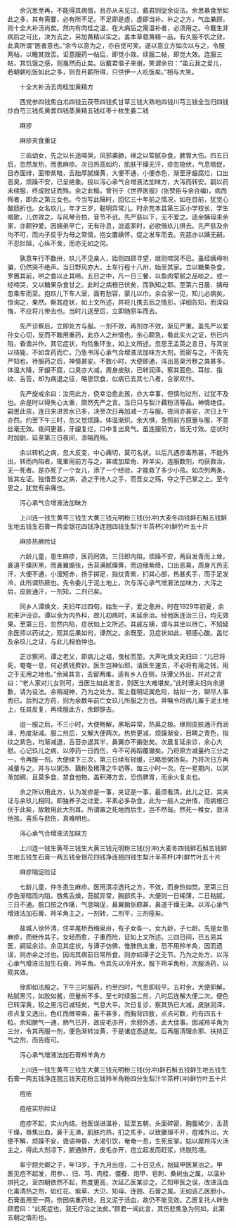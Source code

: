 <!-- { "loadSidebar": true } -->
　　余沉思至再，不能得其病情，且亦从未见过，戴君则促余设法。余思暴食至如此之多，其有需要，必有所不足。不足即是虚，虚即当补。补之之方，气血兼顾，则十全大补汤尚矣。然内有肉桂之温，在大病后之需温补者，必须用之。今戴生非病后之可比，决为去之，另加黄精以实之。盖本草载黄精一品，有久服不饥之效，此真所谓“医者意也。”余今以意为之，亦自觉可笑。遂以意立方如次以与之，令服两帖，以瞻其效否。讵意服药一帖后，即觉小效。续服二帖，即觉大效。连服三帖，其饥饿之感，则戛然而止矣。后戴君偕子来谢，笑谓余曰：“虽云我之爱儿，若朝朝吃饭如此之多，则吾月薪所得，只供伊一人吃饭矣。”相与大笑。

　　十全大补汤去肉桂加黄精方

　　西党参四钱焦白朮四钱云茯苓四钱炙甘草三钱大熟地四钱川芎三钱全当归四钱炒白芍三钱炙黄耆四钱蒸黄精五钱红枣十枚生姜二钱

　　麻疹

　　麻疹夹食重证

　　三齿幼女，先之以长途啼哭，风邪袭肺，继之以荤腻杂食，脾胃大伤。四五日后，忽然发热，而患麻疹。次日热高如灼，肌肤干燥无汗，疹忽隐伏，气息喘促，目赤面绯，面带紫暗，舌胎厚腻燥黄，大便不通，小便赤色，渐至牙龈腐烂，口出恶臭，烦躁不安，已呈绝象。投以泻心承气合增液法加味方，大泻而转安。嗣以药未续服，终成败证而殇。余之此稿，曾刊于《世界医报》(张赞臣与余合编)，病而殇者，即余之第三女也。今当写此稿时，回忆三十年前之情况，如在目前，犹觉心酸肠折也。女名玖儿，年才三岁，聪明异常儿。时余充本县第三区小学校长，学生唱歌，儿仿效之，与风琴合拍，音节不讹。先严慈以下，无不爱之。适余姨母来余家，亦颇钟爱。因姨弟早亡，无有孙息，迨返家时，必欲偕玖儿俱去。先严慈及余均不可，而内子反乎为母之常情，抱女置姨怀，促之发车而去。先慈亦以姨无嗣，不忍拦阻，心纵不舍，而亦无如之何。

　　孰意车行不数卅，玖儿不见亲人，始则四顾寻望，继则啼哭不已。虽经姨母哄骗，仍然哭不绝声。当日野风亦大，土车行程十八卅，始至其家。立以糖果杂食，罗置其前，哄之食以止其啼。五日之中，凡一日三餐，以鱼肉荤腻之品啖之。或一经啼哭，又以糖果杂食甘之。此时之病根已伏矣，而孰知之耶。至第六日晨．姨母忽乘车而至。抱玖儿下车人室，面有愁容，蒙儿以巾。余合家一见，知儿必病矣，惊询之，果然。察其症状，如上文所述，并将儿携去后之情形，详细告知，而深自悔，不应将儿带去也。当时儿送至后，立即随原车而去。

　　先严诊察后，立即处方与服。一剂不效，再剂亦不效，渐见严重。盖先严以爱孙女心切，反而不敢用重药，此亦人之卅情也。余心颇急，看此实火之证，热已内陷，昏谵并作。其它症状，均险象环生，如上文所述。忽思王孟英之言日，与其坐以待毙，不如含药而亡。乃急书泻心承气合增液法加味方大剂，而密与之，不告先严知也。待服药之后，神情甚安。不数小时，大便即通，泻出恶臭污秽之粪甚多。体温大降，牙龈不腐，口臭亦大减，周身皮肤，已转润泽。察其面色、耳纹、指纹、舌苔，却为病退之征，略思饮食，似病已去其七八者，合家欢忭。

　　先严旋戒余曰：汝用此方，侥幸治愈此孩，亦大幸事，但慎勿过剂，过犹不及也。余是时以得失心太重，颇然先严之言。当日只与梨汁藕粉汤等品，神情绝佳。嗣思此孩，连日来进苦水已多，决至次日再加减一方与服。夜间亦甚安，次日上午亦然。约至下午三时，忽又觉烦躁，体温渐炽。余大惧，急照前方原量与服，不意丝毫无效。夜间更甚，牙龈复烂，口中复出臭气。虽连服前方，皆无寸效。症状时时加剧，延至第三日夜间，添喘而殇。

　　余以转机之病，忽大反变，中心痛切，莫可名状。以后凡遇疹毒热甚，不能外出，转而内陷者，辄重用前方与之，甚或加犀角、羚羊尖，连服数剂，均获救治，无一死者。是亦死了一个女儿，添了一个经验，才能救了多少小孩。如次列两条，皆其左证。独惜吾女之病，造之于他人之手，而吾女之殇，夺之于己掌之上。至今思之，犹觉有余痛也。

　　泻心承气合增液法加昧方

　　上川连一钱生黄芩三钱生大黄三钱元明粉三钱(分冲)大麦冬四钱鲜石斛五钱鲜生地五钱生石膏一两金银花四钱净连翘四钱生梨汁半茶杯(冲)鲜竹叶五十片

　　麻疹热厥险证

　　六龄儿童，患生麻疹，医药罔效。三日即内陷，烦躁不安，两目发青而上耸，鼻道干燥灰黑，而鼻翼煽张，舌苔满腻燥黄，而边缘紫绛，口出恶臭，周身亢热无汗，大便不通，小溲短赤，扬手掷足，指纹青紫，扪其心部，热甚炙手，而手足发冷，此所谓热厥也。先令委儿于泥土地上，次与泻心承气增液法加味方，大泻之后，皮肤通汗，一剂知，二剂已矣。

　　同乡人谭焕文，夫妇年过四旬，始生一子，爱之愈卅。时在1929年初夏，余初来沪设诊。谭以余为内外科，故儿初病时，未延余治。经他医连治三日，均无效果。至第三日，忽然内陷，症状如上文所述。其戚左姨，谓与其坐以待亡，不知延余医师以药试之，观其后果如何，谭然之。余既至，见症状如此，顿感心酸。盖忆及余玖儿之证，与此儿相伯仲也。

　　正诊察间，谭之老父，即病儿之祖，曳杖而至。大声叱焕文夫妇曰：“儿已将死，奄奄一息，何必费钱费钞。医生岂神仙耶，请医生速去，不必将有用之钱，用之于无用之地也。”余闻其言，去留两难。适有乡人在侧，扶谭父外出，并对之言曰：“老人家对儿女则可，当医生如此发言，则医生大难堪矣。”此时谭夫妇向余道歉，请为设法。余稍凝神，乃为之处方。案上载明证属危险，姑拟一方，聊尽人事而已。后列之方药，则为余数年前亡女玖儿所服之方也。并嘱令将病儿置于泥土地上，任其反复，再续服此方，余即辞去。

　　迨一服之后，不三小时，大便畅解，黑垢异常，热臭之极。继则皮肤通汗而润泽，热度渐减。服二煎后，又解大便两次。热势更减，烦躁渐安，目睛之青色，指纹之紫色，均渐减退，舌苔亦退其半，鼻翼亦不掮张矣。次晨复延余诊，余心大慰。心记玖儿之病，以停药一日而伤，今不可再蹈覆辙矣。乃将原方减量约三分之一，令再服一剂。大便续下三次，第三日续有轻缓，已略思粥汤矣。乃将次日方再减量与之。并与以粥汤、藕粉及稀薄之牛奶等，每三小时一次。在一星期内，以粥渐加稠，且莫多食，禁食他物。盖积滞方去，恐伤脾胃，而余火复炎也。

　　余之所以用此方，认为发疹是一事，夹证是一事，最须看清。此儿之证，其夹证与余玖儿相同。即独养子之过爱，平素必多杂食，此为一般人之卅情，而病根已伏于此矣，故敢用此大剂耳。所谓置之死地而后生，岂不然哉。然死一稚女，救活他孩。喜乐与悲伤，真难明也。

　　泻心承气合增液法加昧方

　　上川连一钱生黄芩三钱生大黄三钱元明粉三钱(分冲)大麦冬四钱鲜石斛五钱鲜生地五钱生石膏一两五钱金银花四钱净连翘四钱生梨汁半茶杯(冲)鲜竹叶五十片

　　麻疹喘促险证

　　七龄儿童，仲冬患生麻疹。医用清凉透托之方，不效，而身热如焚。至第三日疹色渐暗而内陷，唇焦舌燥，苔腻异常，胸部炙手。大便则一日稀薄，二日粘腻，三日不通。脘口按之作痛，气息喘促，鼻翼掮张颇甚，鼻道干燥无涕。以泻心承气增液法加石膏、羚羊角主之，一剂转，二剂平，三剂痊矣。

　　盐城人徐怀清，住羊尾桥西梅泉卅，有子女各一。女九龄，子七龄。先是女患麻疹，而继传其子。女轻而愈，子重而险，证如上文所述。三四日间，已五易其医，嗣延余诊。余见其症状，与谭子仿佛，惟肺热太重，恐不用羚羊角，因而遗误，则亦余之过也。因询其病前日常所食，则亦如谭子之无节。乃为之处方，以泻心承气增液法加生石膏、羚羊角。令其先以冷开水，服下羚羊角粉，次服汤药，以观其效。

　　徐即如法服之。下午三时服药，约至四时，气息即较平。五时余，大便即解，粘腻黑污，如胶如酱，但量尚不多。至七时续服二煎，八时后连解大便二次。便色已转深黄，较之黑污已减轻矣，气息大平。次日复诊，察其热已大减，皮肤润泽，疹点复又透出，色红而微带紫，虽不甚多，而胸背四肢，点点可数，约有四五十粒。余知腑气一通，肺气已开，故皮毛亦开，余邪外透，此大佳事。因减羚羊角为三分，令其再服一剂，便色渐转淡黄，于是诸症悉退矣。后再服清理余邪、扶持正气之剂，而告痊可。

　　泻心承气增液法加石膏羚羊角方

　　上川连一钱生黄芩三钱生大黄三钱元明粉三钱(分冲)鲜石斛五钱鲜生地五钱生石膏一两五钱净连翘三钱天花粉三钱羚羊角粉四分生梨汁半茶杯(冲)鲜竹叶五十片

　　痘疮

　　痘疮实热险证

　　痘疹不起，实火内结。他医误进温补，延至五朝，头面碎密，胸腹稀少，舌苔干燥，唇焦出血，鼻干无涕，肌肤灼热，扪之炙手，以致腠理不开，痘难外出，大便不解，烦躁不安，谵语神昏，大渴引饮，奄奄一息，生死反掌。姑以犀羚泻火汤主之，得此大剂凉下，腑通肺开，皮毛亦开，痘立起发而赶浆，终脱险境。

　　阜宁顾允卿之子，年13岁。于九月出痘，二十日见点，始延甲医某治之。甲医见痘不起发，用参、、归、芎、肉桂、僵蚕、炮甲、皂刺、桑树虫之属，以温补烘托之。至四朝依然不起，热度更高，次延乙医某诊之。乙知甲医之误，改进活血化毒清热之剂，如红花、紫草、大贝、知母、连翘、石膏之属。无如该乙医胆小，石膏虽用至一两，奈因病重药轻，且又泥于活血，故仍不能见效。乙医复托人转告顾君曰：“此死症也，我无疗治之法矣。”顾君一闻此言，其伤悲焦急为何如，此第五朝之情形也。

